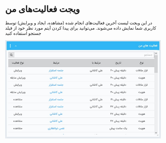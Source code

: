 # ویجت فعالیت‌های من  

در این ویجت لیست آخرین فعالیت‌های انجام شده (مشاهده، ایجاد و ویرایش) توسط کاربری شما نمایش داده می‌شوند. می‌توانید برای پیدا کردن آیتم مورد نظر خود از فیلد جستجو استفاده کنید

![](Myrecentactions.jpg)
